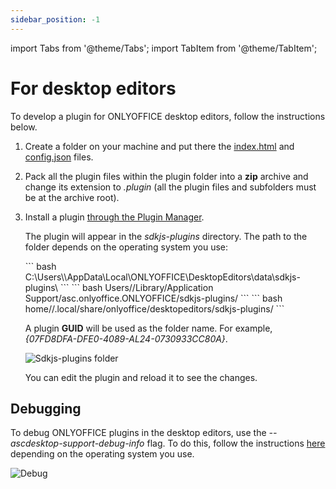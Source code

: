 ```yaml
---
sidebar_position: -1
---
```


import Tabs from '@theme/Tabs';
import TabItem from '@theme/TabItem';

# For desktop editors

To develop a plugin for ONLYOFFICE desktop editors, follow the instructions below.

1. Create a folder on your machine and put there the [index.html](../../structure/entry-point.md) and [config.json](../../structure/configuration/configuration.md) files.

2. Pack all the plugin files within the plugin folder into a **zip** archive and change its extension to *.plugin* (all the plugin files and subfolders must be at the archive root).

3. Install a plugin [through the Plugin Manager](../installing/onlyoffice-desktop-editors.md#adding-plugins-through-the-plugin-manager).

   The plugin will appear in the *sdkjs-plugins* directory. The path to the folder depends on the operating system you use:

   <Tabs>
      <TabItem value="win" label="Windows">
            ``` bash
            C:\Users\<username>\AppData\Local\ONLYOFFICE\DesktopEditors\data\sdkjs-plugins\
            ```
      </TabItem>
      <TabItem value="mac" label="macOS">
            ``` bash
            Users/<username>/Library/Application Support/asc.onlyoffice.ONLYOFFICE/sdkjs-plugins/
            ```
      </TabItem>
      <TabItem value="lin" label="Linux">
            ``` bash
            home/<username>/.local/share/onlyoffice/desktopeditors/sdkjs-plugins/
            ```
      </TabItem>
   </Tabs>
   
   A plugin **GUID** will be used as the folder name. For example, *\{07FD8DFA-DFE0-4089-AL24-0730933CC80A\}*.

   ![Sdkjs-plugins folder](/assets/images/plugins/sdkjs-plugins-folder.png)

   You can edit the plugin and reload it to see the changes.

## Debugging

To debug ONLYOFFICE plugins in the desktop editors, use the *--ascdesktop-support-debug-info* flag. To do this, follow the instructions [here](../../../desktop-editors/usage-api/debugging/running-in-debug-mode-on-windows.md) depending on the operating system you use.

![Debug](/assets/images/desktop/debugging.png)
